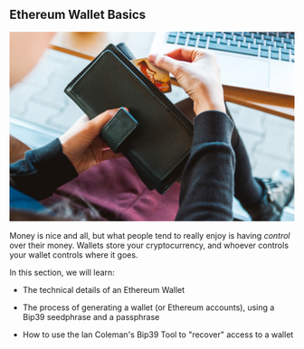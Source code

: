 ## Ethereum Wallet Basics 
![](/assets/wallet-2125548_1280.jpg)

Money is nice and all, but what people tend to really enjoy is having *control* over their money. Wallets store your cryptocurrency, and whoever controls your wallet controls where it goes.

In this section, we will learn:

- The technical details of an Ethereum Wallet

- The process of generating a wallet (or Ethereum accounts), using a Bip39 seedphrase and a passphrase

- How to use the Ian Coleman's Bip39 Tool to "recover" access to a wallet
